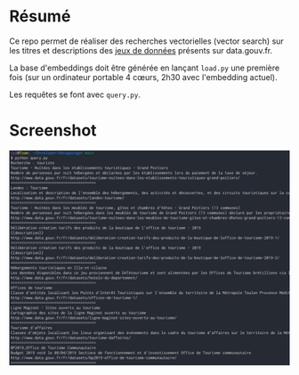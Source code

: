 # Résumé

Ce repo permet de réaliser des recherches vectorielles (vector search) sur les titres et descriptions des [jeux de données](https://www.data.gouv.fr/fr/datasets/catalogue-des-donnees-de-data-gouv-fr/) présents sur data.gouv.fr.

La base d'embeddings doit être générée en lançant `load.py` une première fois (sur un ordinateur portable 4 cœurs, 2h30 avec l'embedding actuel).

Les requêtes se font avec `query.py`.

# Screenshot
![](screenshot.png)
